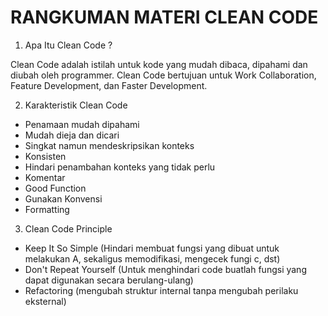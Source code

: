 # RANGKUMAN MATERI CLEAN CODE

1. Apa Itu Clean Code ?

Clean Code adalah istilah untuk kode yang mudah dibaca, dipahami dan diubah oleh programmer. Clean Code bertujuan untuk Work Collaboration, Feature Development, dan Faster Development.

2. Karakteristik Clean Code
- Penamaan mudah dipahami
- Mudah dieja dan dicari
- Singkat namun mendeskripsikan konteks
- Konsisten
- Hindari penambahan konteks yang tidak perlu
- Komentar
- Good Function
- Gunakan Konvensi
- Formatting

3. Clean Code Principle
- Keep It So Simple (Hindari membuat fungsi yang dibuat untuk melakukan A, sekaligus memodifikasi, mengecek fungi c, dst)
- Don't Repeat Yourself (Untuk menghindari code buatlah fungsi yang dapat digunakan secara berulang-ulang)
- Refactoring (mengubah struktur internal tanpa mengubah perilaku eksternal)